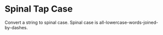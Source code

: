 # Spinal Tap Case

Convert a string to spinal case. Spinal case is all-lowercase-words-joined-by-dashes.